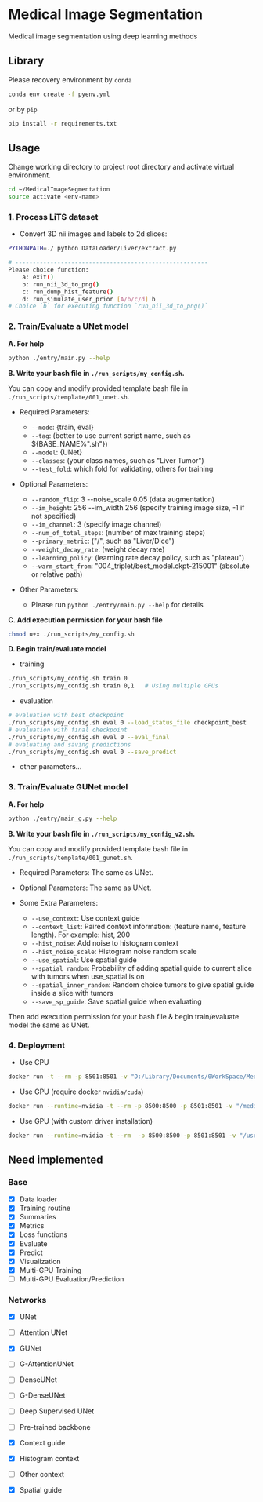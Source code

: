 # Medical Image Segmentation
Medical image segmentation using deep learning methods


## Library
Please recovery environment by `conda`
```bash
conda env create -f pyenv.yml
```

or by `pip`
```bash
pip install -r requirements.txt
```


## Usage

Change working directory to project root directory and activate virtual environment.
```bash
cd ~/MedicalImageSegmentation
source activate <env-name>
```

### 1. Process LiTS dataset

* Convert 3D nii images and labels to 2d slices:
```bash
PYTHONPATH=./ python DataLoader/Liver/extract.py

# -------------------------------------------------------
Please choice function:
	a: exit()
	b: run_nii_3d_to_png()
	c: run_dump_hist_feature()
	d: run_simulate_user_prior [A/b/c/d] b
# Choice `b` for executing function `run_nii_3d_to_png()`
```

### 2. Train/Evaluate a UNet model

**A. For help**
```bash
python ./entry/main.py --help
```

**B. Write your bash file in `./run_scripts/my_config.sh`.**

You can copy and modify provided template bash file in `./run_scripts/template/001_unet.sh`.

* Required Parameters:
  * `--mode`: {train, eval}
  * `--tag`: (better to use current script name, such as ${BASE_NAME%".sh"})
  * `--model`: {UNet}
  * `--classes`: (your class names, such as "Liver Tumor")
  * `--test_fold`: which fold for validating, others for training

* Optional Parameters:
  * `--random_flip`: 3 --noise_scale 0.05 (data augmentation)
  * `--im_height`: 256 --im_width 256 (specify training image size, -1 if not specified)
  * `--im_channel`: 3 (specify image channel)
  * `--num_of_total_steps`: (number of max training steps)
  * `--primary_metric`: ("<class>/<metric>", such as "Liver/Dice")
  * `--weight_decay_rate`: (weight decay rate)
  * `--learning_policy`: (learning rate decay policy, such as "plateau")
  * `--warm_start_from`: "004_triplet/best_model.ckpt-215001" (absolute or relative path)

* Other Parameters:
  * Please run `python ./entry/main.py --help` for details

**C. Add execution permission for your bash file**

```bash
chmod u+x ./run_scripts/my_config.sh
```

**D. Begin train/evaluate model**

* training
```bash
./run_scripts/my_config.sh train 0
./run_scripts/my_config.sh train 0,1   # Using multiple GPUs
```
* evaluation
```bash
# evaluation with best checkpoint
./run_scripts/my_config.sh eval 0 --load_status_file checkpoint_best
# evaluation with final checkpoint
./run_scripts/my_config.sh eval 0 --eval_final
# evaluating and saving predictions
./run_scripts/my_config.sh eval 0 --save_predict
```
* other parameters...

### 3. Train/Evaluate GUNet model

**A. For help**
```bash
python ./entry/main_g.py --help
```

**B. Write your bash file in `./run_scripts/my_config_v2.sh`.**

You can copy and modify provided template bash file in `./run_scripts/template/001_gunet.sh`.

* Required Parameters: The same as UNet.

* Optional Parameters: The same as UNet.

* Some Extra Parameters:
  * `--use_context`: Use context guide
  * `--context_list`: Paired context information: (feature name, feature length). For example: hist, 200
  * `--hist_noise`: Add noise to histogram context
  * `--hist_noise_scale`: Histogram noise random scale
  * `--use_spatial`: Use spatial guide
  * `--spatial_random`: Probability of adding spatial guide to current slice with tumors when use_spatial is on
  * `--spatial_inner_random`: Random choice tumors to give spatial guide inside a slice with tumors
  * `--save_sp_guide`: Save spatial guide when evaluating

Then add execution permission for your bash file & begin train/evaluate model the same as UNet.

### 4. Deployment

* Use CPU

```bash
docker run -t --rm -p 8501:8501 -v "D:/Library/Documents/0WorkSpace/MedicalImageSegmentation/export_path/112_nf_sp_dp:/models/112_nf_sp_dp" -e MODEL_NAME=112_nf_sp_dp tensorflow/serving &
```

* Use GPU (require docker `nvidia/cuda`)
```bash
docker run --runtime=nvidia -t --rm -p 8500:8500 -p 8501:8501 -v "/media/Data/Library/Documents/0WorkSpace/MedicalImageSegmentation/export_path/115_nf_both1_v2:/models/115_nf_both1_v2" -e MODEL_NAME=115_nf_both1_v2 tensorflow/serving:latest-gpu &
```

*   Use GPU (with custom driver installation)

```bash
docker run --runtime=nvidia -t --rm  -p 8500:8500 -p 8501:8501 -v "/usr/lib/nvidia-396:/custom/nvidia-396" -v "/home/mgh3dqi/zjw/MIS/export_path/112_nf_sp_fix:/models/112_nf_sp_fix" -e LD_LIBRARY_PATH=/custom/nvidia-396 -e NVIDIA_VISIBLE_DEVICES=1 -e MODEL_NAME=112_nf_sp_fix tensorflow/serving:latest-gpu-cuda9.0
```



## Need implemented

### Base

- [x] Data loader
- [x] Training routine
- [x] Summaries
- [x] Metrics
- [x] Loss functions
- [x] Evaluate
- [x] Predict
- [x] Visualization
- [x] Multi-GPU Training
- [ ] Multi-GPU Evaluation/Prediction

### Networks

- [x] UNet
- [ ] Attention UNet
- [x] GUNet
- [ ] G-AttentionUNet
- [ ] DenseUNet
- [ ] G-DenseUNet
- [ ] Deep Supervised UNet

- [ ] Pre-trained backbone
- [x] Context guide
- [x] Histogram context
- [ ] Other context
- [x] Spatial guide
